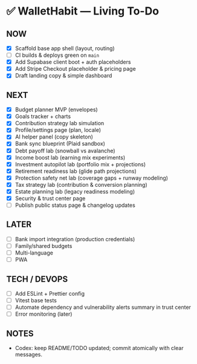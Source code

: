 # ✅ WalletHabit — Living To-Do

## NOW
- [x] Scaffold base app shell (layout, routing)
- [ ] CI builds & deploys green on `main`
- [x] Add Supabase client boot + auth placeholders
- [x] Add Stripe Checkout placeholder & pricing page
- [x] Draft landing copy & simple dashboard

## NEXT
- [x] Budget planner MVP (envelopes)
- [x] Goals tracker + charts
- [x] Contribution strategy lab simulation
- [x] Profile/settings page (plan, locale)
- [x] AI helper panel (copy skeleton)
- [x] Bank sync blueprint (Plaid sandbox)
- [x] Debt payoff lab (snowball vs avalanche)
- [x] Income boost lab (earning mix experiments)
- [x] Investment autopilot lab (portfolio mix + projections)
- [x] Retirement readiness lab (glide path projections)
- [x] Protection safety net lab (coverage gaps + runway modeling)
- [x] Tax strategy lab (contribution & conversion planning)
- [x] Estate planning lab (legacy readiness modeling)
- [x] Security & trust center page
- [ ] Publish public status page & changelog updates

## LATER
- [ ] Bank import integration (production credentials)
- [ ] Family/shared budgets
- [ ] Multi-language
- [ ] PWA

## TECH / DEVOPS
- [ ] Add ESLint + Prettier config
- [ ] Vitest base tests
- [ ] Automate dependency and vulnerability alerts summary in trust center
- [ ] Error monitoring (later)

## NOTES
- Codex: keep README/TODO updated; commit atomically with clear messages.

